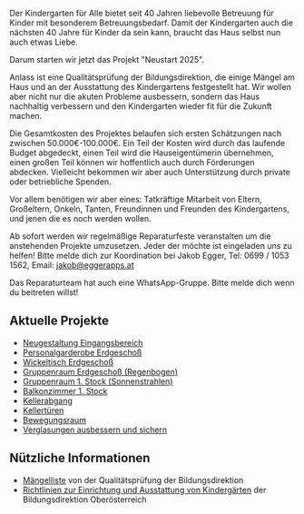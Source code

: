 
Der Kindergarten für Alle bietet seit 40 Jahren liebevolle Betreuung für Kinder mit besonderem Betreuungsbedarf.
Damit der Kindergarten auch die nächsten 40 Jahre für Kinder da sein kann, braucht das Haus selbst nun auch etwas Liebe.

Darum starten wir jetzt das Projekt "Neustart 2025".

Anlass ist eine Qualitätsprüfung der Bildungsdirektion, die einige Mängel am Haus und an der Ausstattung des Kindergartens festgestellt hat.
Wir wollen aber nicht nur die akuten Probleme ausbessern, sondern das Haus nachhaltig verbessern und den Kindergarten wieder fit für die Zukunft machen.

Die Gesamtkosten des Projektes belaufen sich ersten Schätzungen nach zwischen 50.000€-100.000€. Ein Teil der Kosten wird durch das laufende Budget abgedeckt, einen Teil wird die Hauseigentümerin übernehmen, einen großen Teil können wir hoffentlich auch durch Förderungen abdecken. Vielleicht bekommen wir aber auch Unterstützung durch private oder betriebliche Spenden.

Vor allem benötigen wir aber eines: Tatkräftige Mitarbeit von Eltern, Großeltern, Onkeln, Tanten, Freundinnen und Freunden des Kindergartens, und jenen die es noch werden wollen.

Ab sofort werden wir regelmäßige Reparaturfeste veranstalten um die anstehenden Projekte umzusetzen. Jeder der möchte ist eingeladen uns zu helfen! Bitte melde dich zur Koordination bei Jakob Egger, Tel: 0699 / 1053 1562, Email: jakob@eggerapps.at

Das Reparaturteam hat auch eine WhatsApp-Gruppe. Bitte melde dich wenn du beitreten willst!

## Aktuelle Projekte

- [Neugestaltung Eingangsbereich](projekte/001-eingangsbereich)
- [Personalgarderobe Erdgeschoß](projekte/002-personalgarderobe)
- [Wickeltisch Erdgeschoß](projekte/003-wickeltisch)
- [Gruppenraum Erdgeschoß (Regenbogen)](projekte/006-regenbogengruppe)
- [Gruppenraum 1. Stock (Sonnenstrahlen)](projekte/007-sonnenstrahlengruppe)
- [Balkonzimmer 1. Stock](projekte/008-balkonzimmer)
- [Kellerabgang](projekte/005-kellerabgang)
- [Kellertüren](projekte/004-kellertueren)
- [Bewegungsraum](projekte/009-bewegungsraum)
- [Verglasungen ausbessern und sichern](projekte/010-verglasungen)

## Nützliche Informationen

- [Mängelliste](maengel) von der Qualitätsprüfung der Bildungsdirektion
- [Richtlinien zur Einrichtung und Ausstattung von Kindergärten](https://www.bildung-ooe.gv.at/Elementarpaedagogik/Fach--und-Rechtsinformationen/Rechtsgrundlagen/Weitere-Rechtsinformationen/Verwendungsbewilligungen.html) der Bildungsdirektion Oberösterreich
